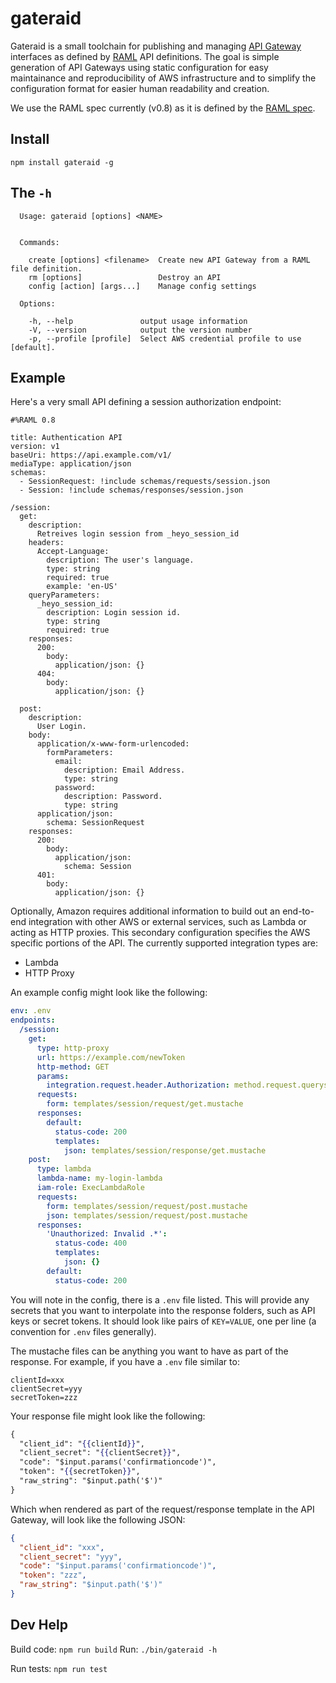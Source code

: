 # gateraid

Gateraid is a small toolchain for publishing and managing [API Gateway][1] interfaces as defined by [RAML][2] API definitions. The goal is simple generation of API Gateways using static configuration for easy maintainance and reproducibility of AWS infrastructure and to simplify the configuration format for easier human readability and creation.

We use the RAML spec currently (v0.8) as it is defined by the [RAML spec](https://github.com/raml-org/raml-spec/blob/master/raml-0.8.md).

## Install

`npm install gateraid -g`

## The `-h`

```
  Usage: gateraid [options] <NAME>


  Commands:

    create [options] <filename>  Create new API Gateway from a RAML file definition.
    rm [options]                 Destroy an API
    config [action] [args...]    Manage config settings

  Options:

    -h, --help               output usage information
    -V, --version            output the version number
    -p, --profile [profile]  Select AWS credential profile to use [default].
```

## Example

Here's a very small API defining a session authorization endpoint:

```raml
#%RAML 0.8

title: Authentication API
version: v1
baseUri: https://api.example.com/v1/
mediaType: application/json
schemas:
  - SessionRequest: !include schemas/requests/session.json
  - Session: !include schemas/responses/session.json

/session:
  get:
    description:
      Retreives login session from _heyo_session_id
    headers:
      Accept-Language:
        description: The user's language.
        type: string
        required: true
        example: 'en-US'
    queryParameters:
      _heyo_session_id:
        description: Login session id.
        type: string
        required: true
    responses:
      200:
        body:
          application/json: {}
      404:
        body:
          application/json: {}

  post:
    description:
      User Login.
    body:
      application/x-www-form-urlencoded:
        formParameters:
          email:
            description: Email Address.
            type: string
          password:
            description: Password.
            type: string
      application/json:
        schema: SessionRequest
    responses:
      200:
        body:
          application/json:
            schema: Session
      401:
        body:
          application/json: {}
```

Optionally, Amazon requires additional information to build out an end-to-end integration with other AWS or external services, such as Lambda or acting as HTTP proxies. This secondary configuration specifies the AWS specific portions of the API. The currently supported integration types are:

- Lambda
- HTTP Proxy

An example config might look like the following:

```yaml
env: .env
endpoints:
  /session:
    get:
      type: http-proxy
      url: https://example.com/newToken
      http-method: GET
      params:
        integration.request.header.Authorization: method.request.querystring.session_id
      requests:
        form: templates/session/request/get.mustache
      responses:
        default:
          status-code: 200
          templates:
            json: templates/session/response/get.mustache
    post:
      type: lambda
      lambda-name: my-login-lambda
      iam-role: ExecLambdaRole
      requests:
        form: templates/session/request/post.mustache
        json: templates/session/request/post.mustache
      responses:
        'Unauthorized: Invalid .*':
          status-code: 400
          templates:
            json: {}
        default:
          status-code: 200
```

You will note in the config, there is a `.env` file listed. This will provide any secrets that you want to interpolate into the response folders, such as API keys or secret tokens. It should look like pairs of `KEY=VALUE`, one per line (a convention for `.env` files generally).

The mustache files can be anything you want to have as part of the response. For example, if you have a `.env` file similar to:

```
clientId=xxx
clientSecret=yyy
secretToken=zzz
```

Your response file might look like the following:

```mustache
{
  "client_id": "{{clientId}}",
  "client_secret": "{{clientSecret}}",
  "code": "$input.params('confirmationcode')",
  "token": "{{secretToken}}",
  "raw_string": "$input.path('$')"
}
```

Which when rendered as part of the request/response template in the API Gateway, will look like the following JSON:

```json
{
  "client_id": "xxx",
  "client_secret": "yyy",
  "code": "$input.params('confirmationcode')",
  "token": "zzz",
  "raw_string": "$input.path('$')"
}
```

## Dev Help

Build code: `npm run build`
Run: `./bin/gateraid -h`

Run tests: `npm run test`


[1]: https://aws.amazon.com/api-gateway/
[2]: http://raml.org/
